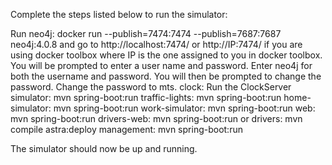 Complete the steps listed below to run the simulator:

Run neo4j: docker run --publish=7474:7474 --publish=7687:7687 neo4j:4.0.8 and go to http://localhost:7474/ or http://IP:7474/ if you are using docker toolbox where IP is the one assigned to you in docker toolbox. You will be prompted to enter a user name and password. Enter neo4j for both the username and password. You will then be prompted to change the password. Change the password to mts.
clock: Run the ClockServer
simulator: mvn spring-boot:run
traffic-lights: mvn spring-boot:run
home-simulator: mvn spring-boot:run
work-simulator: mvn spring-boot:run
web: mvn spring-boot:run
drivers-web: mvn spring-boot:run or drivers: mvn compile astra:deploy
management: mvn spring-boot:run
    
The simulator should now be up and running.